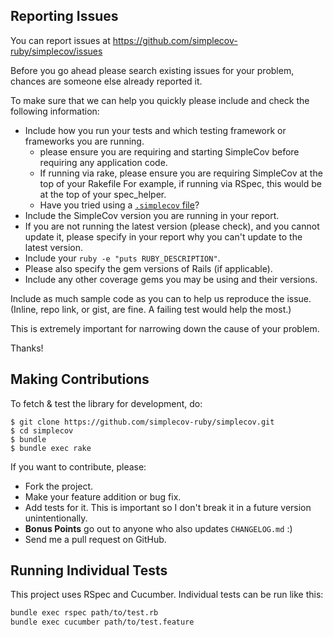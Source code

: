 ## Reporting Issues

You can report issues at https://github.com/simplecov-ruby/simplecov/issues

Before you go ahead please search existing issues for your problem, chances are someone else already reported it.

To make sure that we can help you quickly please include and check the following information:

 * Include how you run your tests and which testing framework or frameworks you are running.
    - please ensure you are requiring and starting SimpleCov before requiring any application code.
    - If running via rake, please ensure you are requiring SimpleCov at the top of your Rakefile
      For example, if running via RSpec, this would be at the top of your spec_helper.
    - Have you tried using a [`.simplecov` file](https://github.com/simplecov-ruby/simplecov#using-simplecov-for-centralized-config)?
 * Include the SimpleCov version you are running in your report.
 * If you are not running the latest version (please check), and you cannot update it,
   please specify in your report why you can't update to the latest version.
 * Include your `ruby -e "puts RUBY_DESCRIPTION"`.
 * Please also specify the gem versions of Rails (if applicable).
 * Include any other coverage gems you may be using and their versions.

Include as much sample code as you can to help us reproduce the issue. (Inline, repo link, or gist, are fine. A failing test would help the most.)

This is extremely important for narrowing down the cause of your problem.

Thanks!

## Making Contributions

To fetch & test the library for development, do:

    $ git clone https://github.com/simplecov-ruby/simplecov.git
    $ cd simplecov
    $ bundle
    $ bundle exec rake

If you want to contribute, please:

  * Fork the project.
  * Make your feature addition or bug fix.
  * Add tests for it. This is important so I don't break it in a future version unintentionally.
  * **Bonus Points** go out to anyone who also updates `CHANGELOG.md` :)
  * Send me a pull request on GitHub.

## Running Individual Tests

This project uses RSpec and Cucumber. Individual tests can be run like this:

```bash
bundle exec rspec path/to/test.rb
bundle exec cucumber path/to/test.feature
```
